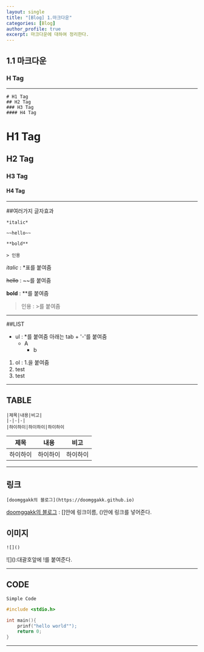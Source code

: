 ```yaml
---
layout: single
title: "[Blog] 1.마크다운"
categories: [Blog]
author_profile: true
excerpt: 마크다운에 대하여 정리한다.
---
```



## 1.1 마크다운

### H Tag
--------------------
```
# H1 Tag
## H2 Tag
### H3 Tag
#### H4 Tag
```

# H1 Tag
## H2 Tag
### H3 Tag
#### H4 Tag

---------------------

##여러가지 글자효과

```
*italic*

~~hello~~

**bold**

> 인용
```

*italic* : *표를 붙여줌

~~hello~~ : ~~를 붙여줌

**bold** : **를 붙여줌

> 인용 : >를 붙여줌
---

##LIST

* ul : *를 붙여줌 아래는 tab + '-'를 붙여줌
    - A
        - b 

1. ol : 1.을 붙여줌
2. test
3. test

---

## TABLE

```
|제목|내용|비고|
|-|-|-|
|하이하이|하이하이|하이하이
```

|제목|내용|비고|
|-|-|-|
|하이하이|하이하이|하이하이

---

## 링크 

```
[doomggakk의 블로그](https://doomggakk.github.io)
```

[doomggakk의 블로그](https://doomggakk.github.io)
: []안에 링크이름, ()안에 링크를 넣어준다.


## 이미지

```
![]()
```

<p>![]():대괄호앞에 !를 붙여준다.</p>

---

## CODE

`Simple Code`

```c 
#include <stdio.h>

int main(){
    prinf("hello world"");
    return 0;
}
```

---


